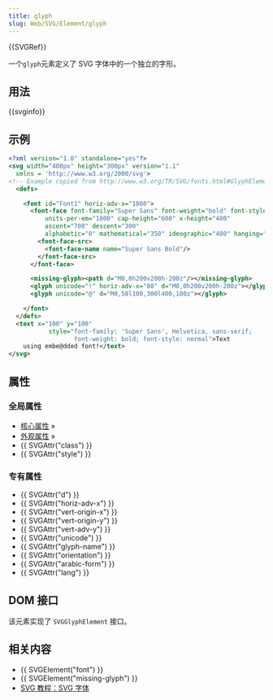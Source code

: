 ```yaml
---
title: glyph
slug: Web/SVG/Element/glyph
---
```


{{SVGRef}}

一个`glyph`元素定义了 SVG 字体中的一个独立的字形。

## 用法

{{svginfo}}

## 示例

```xml
<?xml version="1.0" standalone="yes"?>
<svg width="400px" height="300px" version="1.1"
  xmlns = 'http://www.w3.org/2000/svg'>
<!-- Example copied from http://www.w3.org/TR/SVG/fonts.html#GlyphElement -->
  <defs>

    <font id="Font1" horiz-adv-x="1000">
      <font-face font-family="Super Sans" font-weight="bold" font-style="normal"
          units-per-em="1000" cap-height="600" x-height="400"
          ascent="700" descent="300"
          alphabetic="0" mathematical="350" ideographic="400" hanging="500">
        <font-face-src>
          <font-face-name name="Super Sans Bold"/>
        </font-face-src>
      </font-face>

      <missing-glyph><path d="M0,0h200v200h-200z"/></missing-glyph>
      <glyph unicode="!" horiz-adv-x="80" d="M0,0h200v200h-200z"></glyph>
      <glyph unicode="@" d="M0,50l100,300l400,100z"></glyph>

    </font>
  </defs>
  <text x="100" y="100"
           style="font-family: 'Super Sans', Helvetica, sans-serif;
                  font-weight: bold; font-style: normal">Text
    using embe@dded font!</text>
</svg>
```

## 属性

### 全局属性

- [核心属性](/zh-CN/SVG/Attribute#Core) »
- [外观属性](/zh-CN/SVG/Attribute#Presentation) »
- {{ SVGAttr("class") }}
- {{ SVGAttr("style") }}

### 专有属性

- {{ SVGAttr("d") }}
- {{ SVGAttr("horiz-adv-x") }}
- {{ SVGAttr("vert-origin-x") }}
- {{ SVGAttr("vert-origin-y") }}
- {{ SVGAttr("vert-adv-y") }}
- {{ SVGAttr("unicode") }}
- {{ SVGAttr("glyph-name") }}
- {{ SVGAttr("orientation") }}
- {{ SVGAttr("arabic-form") }}
- {{ SVGAttr("lang") }}

## DOM 接口

该元素实现了 `SVGGlyphElement` 接口。

## 相关内容

- {{ SVGElement("font") }}
- {{ SVGElement("missing-glyph") }}
- [SVG 教程：SVG 字体](/zh-CN/SVG/Tutorial/SVG_fonts)
